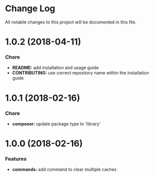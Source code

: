 # Change Log

All notable changes to this project will be documented in this file.

<a name="1.0.2"></a>
# 1.0.2 (2018-04-11)

### Chore
* **README:** add installation and usage guide
* **CONTRIBUTING:** use correct repository name within the installation guide

<a name="1.0.1"></a>
# 1.0.1 (2018-02-16)

### Chore
* **composer:** update package type to 'library'

<a name="1.0.0"></a>
# 1.0.0 (2018-02-16)

### Features
* **commands:** add command to clear multiple caches
